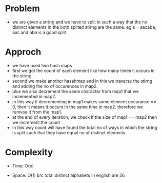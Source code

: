 # Problem
- we are given a string and we have to split in such a way that the no distinct elements in the both splited stirng are the same.
 eg s = aacaba, aac and aba is a good split 

# Approch
- we have used two hash maps
- first we get the count of each element like how many times it occurs in the string
- second we make another hasahmap and in this we traverse the stirng and adding the no of occurences in map2.
- plus we also decrement the same character from map1 that we incremented in map2.
- in this way if decrementing in map1 makes some element occurance == 0, then it means it occurs in the same time in map2. therefore we remvoe it 
  from the map1.
- at the end of every iteration, we check if the size of map1 == map2 then we increment the count
- in this way count will have found the total no of ways in which the string is split such that they have equal no of distinct elements

# Complexity

- Time: O(n) 

- Space: O(1) b/c total distinct alphabets in english are 26.